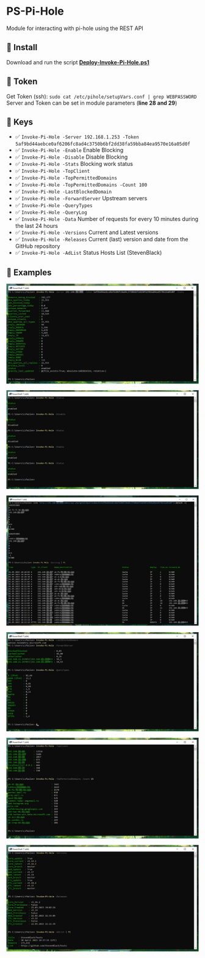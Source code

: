 # PS-Pi-Hole
Module for interacting with pi-hole using the REST API

## 🚀 Install
Download and run the script **[Deploy-Invoke-Pi-Hole.ps1](https://github.com/Lifailon/PS-Pi-Hole/blob/rsa/Deploy-Invoke-Pi-Hole.ps1)**

## 🔐 Token
Get Token (ssh): `sudo cat /etc/pihole/setupVars.conf | grep WEBPASSWORD` \
Server and Token can be set in module parameters (**line 28 and 29**)

## 🔑 Keys
- ✅ `Invoke-Pi-Hole -Server 192.168.1.253 -Token 5af9bd44aebce0af6206fc8ad4c3750b6bf2dd38fa59bba84ea9570e16a05d0f`
- ✅ `Invoke-Pi-Hole -Enable`  Enable Blocking
- ✅ `Invoke-Pi-Hole -Disable` Disable Blocking
- ✅ `Invoke-Pi-Hole -Stats`   Blocking work status
- ✅ `Invoke-Pi-Hole -TopClient`
- ✅ `Invoke-Pi-Hole -TopPermittedDomains`
- ✅ `Invoke-Pi-Hole -TopPermittedDomains -Count 100`
- ✅ `Invoke-Pi-Hole -LastBlockedDomain`
- ✅ `Invoke-Pi-Hole -ForwardServer` Upstream servers
- ✅ `Invoke-Pi-Hole -QueryTypes`
- ✅ `Invoke-Pi-Hole -QueryLog`
- ✅ `Invoke-Pi-Hole -Data`     Number of requests for every 10 minutes during the last 24 hours
- ✅ `Invoke-Pi-Hole -Versions` Current and Latest versions
- ✅ `Invoke-Pi-Hole -Releases` Current (last) version and date from the GitHub repository
- ✅ `Invoke-Pi-Hole -AdList`   Status Hosts List (StevenBlack)

## 🎉 Examples
![Image alt](https://github.com/Lifailon/PS-Pi-Hole/blob/rsa/Screen/Invoke-Pi-Hole-Stats.jpg)

![Image alt](https://github.com/Lifailon/PS-Pi-Hole/blob/rsa/Screen/Invoke-Pi-Hole-Status.jpg)

![Image alt](https://github.com/Lifailon/PS-Pi-Hole/blob/rsa/Screen/Invoke-Pi-Hole-QueryLog.jpg)

![Image alt](https://github.com/Lifailon/PS-Pi-Hole/blob/rsa/Screen/Invoke-Pi-Hole-Statistics.jpg)

![Image alt](https://github.com/Lifailon/PS-Pi-Hole/blob/rsa/Screen/Invoke-Pi-Hole-Top.jpg)

![Image alt](https://github.com/Lifailon/PS-Pi-Hole/blob/rsa/Screen/Invoke-Pi-Hole-Versions.jpg)
